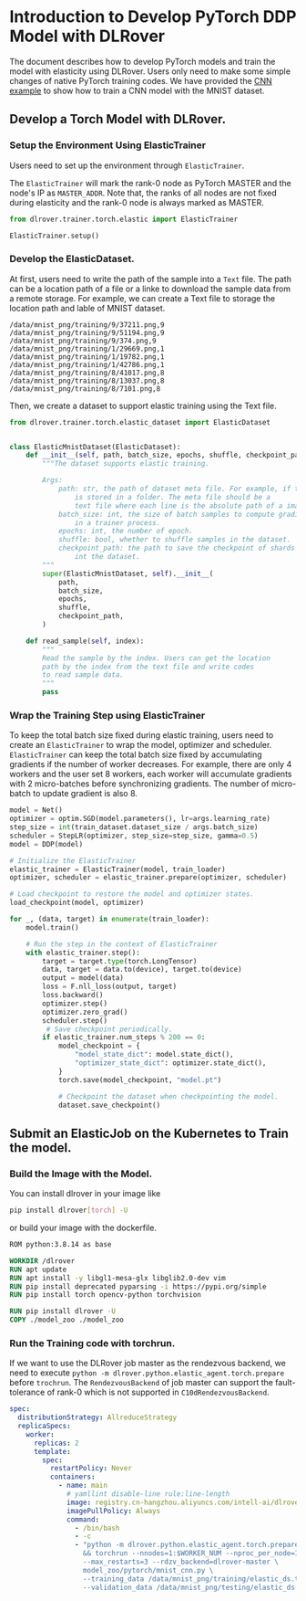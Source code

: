 # Introduction to Develop PyTorch DDP Model with DLRover

The document describes how to develop PyTorch models and train the model
with elasticity using DLRover. Users only need to make some simple changes
of native PyTorch training codes. We have provided the
[CNN example](../../model_zoo/pytorch/mnist_cnn.py) to show how to
train a CNN model with the MNIST dataset.

## Develop a Torch Model with DLRover. 

### Setup the Environment Using ElasticTrainer

Users need to set up the environment through `ElasticTrainer`. 

The `ElasticTrainer` will mark the rank-0 node as PyTorch MASTER
and the node's IP as `MASTER_ADDR`. Note that, the ranks of all nodes
are not fixed during elasticity and the rank-0 node is always marked as MASTER.

```python
from dlrover.trainer.torch.elastic import ElasticTrainer

ElasticTrainer.setup()
```

### Develop the ElasticDataset.

At first, users need to write the path of the sample into a `Text` file.
The path can be a location path of a file or a linke to download
the sample data from a remote storage. For example, we can create a Text
file to storage the location path and lable of MNIST dataset.

```text
/data/mnist_png/training/9/37211.png,9
/data/mnist_png/training/9/51194.png,9
/data/mnist_png/training/9/374.png,9
/data/mnist_png/training/1/29669.png,1
/data/mnist_png/training/1/19782.png,1
/data/mnist_png/training/1/42786.png,1
/data/mnist_png/training/8/41017.png,8
/data/mnist_png/training/8/13037.png,8
/data/mnist_png/training/8/7101.png,8
```

Then, we create a dataset to support elastic training
using the Text file.

```python
from dlrover.trainer.torch.elastic_dataset import ElasticDataset


class ElasticMnistDataset(ElasticDataset):
    def __init__(self, path, batch_size, epochs, shuffle, checkpoint_path):
        """The dataset supports elastic training.

        Args:
            path: str, the path of dataset meta file. For example, if the image
                is stored in a folder. The meta file should be a
                text file where each line is the absolute path of a image.
            batch_size: int, the size of batch samples to compute gradients
                in a trainer process.
            epochs: int, the number of epoch.
            shuffle: bool, whether to shuffle samples in the dataset.
            checkpoint_path: the path to save the checkpoint of shards
                int the dataset.
        """
        super(ElasticMnistDataset, self).__init__(
            path,
            batch_size,
            epochs,
            shuffle,
            checkpoint_path,
        )

    def read_sample(self, index):
        """
        Read the sample by the index. Users can get the location
        path by the index from the text file and write codes
        to read sample data.
        """
        pass
```

### Wrap the Training Step using ElasticTrainer

To keep the total batch size fixed during elastic training,
users need to create an `ElasticTrainer` to wrap the model, optimizer
and scheduler. `ElasticTrainer` can keep the total batch size
fixed by accumulating gradients if the number of worker decreases.
For example, there are only 4 workers and the user set 8 workers,
each worker will accumulate gradients with 2 micro-batches before
synchronizing gradients. The number of micro-batch to update gradient
is also 8.

```python
model = Net()
optimizer = optim.SGD(model.parameters(), lr=args.learning_rate)
step_size = int(train_dataset.dataset_size / args.batch_size)
scheduler = StepLR(optimizer, step_size=step_size, gamma=0.5)
model = DDP(model)

# Initialize the ElasticTrainer 
elastic_trainer = ElasticTrainer(model, train_loader)
optimizer, scheduler = elastic_trainer.prepare(optimizer, scheduler)

# Load checkpoint to restore the model and optimizer states.
load_checkpoint(model, optimizer)

for _, (data, target) in enumerate(train_loader):
    model.train()

    # Run the step in the context of ElasticTrainer
    with elastic_trainer.step():
        target = target.type(torch.LongTensor)
        data, target = data.to(device), target.to(device)
        output = model(data)
        loss = F.nll_loss(output, target)
        loss.backward()
        optimizer.step()
        optimizer.zero_grad()
        scheduler.step()
         # Save checkpoint periodically.
        if elastic_trainer.num_steps % 200 == 0:
            model_checkpoint = {
                "model_state_dict": model.state_dict(),
                "optimizer_state_dict": optimizer.state_dict(),
            }
            torch.save(model_checkpoint, "model.pt")

            # Checkpoint the dataset when checkpointing the model.
            dataset.save_checkpoint()
```

## Submit an ElasticJob on the Kubernetes to Train the model.

### Build the Image with the Model.

You can install dlrover in your image like

```bash
pip install dlrover[torch] -U
```
or build your image with the dockerfile.

```dockerfile
ROM python:3.8.14 as base

WORKDIR /dlrover
RUN apt update
RUN apt install -y libgl1-mesa-glx libglib2.0-dev vim
RUN pip install deprecated pyparsing -i https://pypi.org/simple
RUN pip install torch opencv-python torchvision

RUN pip install dlrover -U
COPY ./model_zoo ./model_zoo
```

### Run the Training code with torchrun.

If we want to use the DLRover job master as the rendezvous backend,
we need to execute `python -m dlrover.python.elastic_agent.torch.prepare`
before `trochrun`. The `RendezvousBackend` of job master can support
the fault-tolerance of rank-0 which is not supported
in `C10dRendezvousBackend`.

```yaml
spec:
  distributionStrategy: AllreduceStrategy
  replicaSpecs:
    worker:
      replicas: 2
      template:
        spec:
          restartPolicy: Never
          containers:
            - name: main
              # yamllint disable-line rule:line-length
              image: registry.cn-hangzhou.aliyuncs.com/intell-ai/dlrover:torch113-mnist
              imagePullPolicy: Always
              command:
                - /bin/bash
                - -c
                - "python -m dlrover.python.elastic_agent.torch.prepare \
                  && torchrun --nnodes=1:$WORKER_NUM --nproc_per_node=1
                  --max_restarts=3 --rdzv_backend=dlrover-master \
                  model_zoo/pytorch/mnist_cnn.py \
                  --training_data /data/mnist_png/training/elastic_ds.txt \
                  --validation_data /data/mnist_png/testing/elastic_ds.txt"
```
